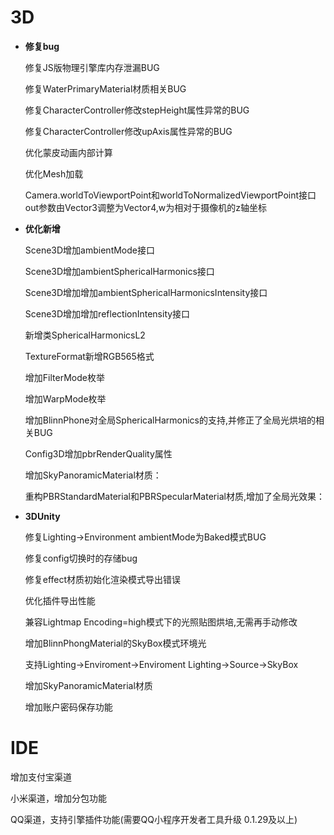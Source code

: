 # 3D

- **修复bug**

   修复JS版物理引擎库内存泄漏BUG

   修复WaterPrimaryMaterial材质相关BUG

   修复CharacterController修改stepHeight属性异常的BUG

   修复CharacterController修改upAxis属性异常的BUG  

   优化蒙皮动画内部计算

   优化Mesh加载

   Camera.worldToViewportPoint和worldToNormalizedViewportPoint接口out参数由Vector3调整为Vector4,w为相对于摄像机的z轴坐标

- **优化新增**

   Scene3D增加ambientMode接口

   Scene3D增加ambientSphericalHarmonics接口

   Scene3D增加增加ambientSphericalHarmonicsIntensity接口

   Scene3D增加增加reflectionIntensity接口

   新增类SphericalHarmonicsL2

   TextureFormat新增RGB565格式

   增加FilterMode枚举

   增加WarpMode枚举

   增加BlinnPhone对全局SphericalHarmonics的支持,并修正了全局光烘培的相关BUG

   Config3D增加pbrRenderQuality属性

   增加SkyPanoramicMaterial材质：

   重构PBRStandardMaterial和PBRSpecularMaterial材质,增加了全局光效果：


- **3DUnity**

   修复Lighting->Environment ambientMode为Baked模式BUG

   修复config切换时的存储bug

   修复effect材质初始化渲染模式导出错误

   优化插件导出性能  

   兼容Lightmap Encoding=high模式下的光照贴图烘培,无需再手动修改

   增加BlinnPhongMaterial的SkyBox模式环境光

   支持Lighting->Enviroment->Enviroment Lighting->Source->SkyBox

   增加SkyPanoramicMaterial材质

   增加账户密码保存功能

# IDE

   增加支付宝渠道

   小米渠道，增加分包功能

   QQ渠道，支持引擎插件功能(需要QQ小程序开发者工具升级 0.1.29及以上)

 